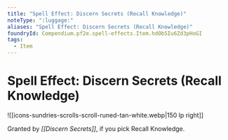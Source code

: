 ```yaml
---
title: "Spell Effect: Discern Secrets (Recall Knowledge)"
noteType: ":luggage:"
aliases: "Spell Effect: Discern Secrets (Recall Knowledge)"
foundryId: Compendium.pf2e.spell-effects.Item.hdOb5Iu6Zd3pHoGI
tags:
  - Item
---
```


# Spell Effect: Discern Secrets (Recall Knowledge)
![[icons-sundries-scrolls-scroll-runed-tan-white.webp|150 lp right]]

Granted by _[[Discern Secrets]]_, if you pick Recall Knowledge.
